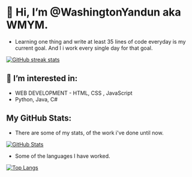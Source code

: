 # 👋 Hi, I’m @WashingtonYandun aka WMYM.

- Learning one thing and write at least 35 lines of code everyday is my current goal. And I i work every single day for that goal.

[![GitHub streak stats](https://github-readme-streak-stats.herokuapp.com/?user=WashingtonYandun)](https://github.com/WashingtonYandun)

## 👀 I’m interested in:

- WEB DEVELOPMENT - HTML, CSS , JavaScript
- Python, Java, C#

<!---
## 🌱 I’m currently learning:

- **Python, JavaScript, Java, C# .Net, Node.js, React.js, Mongo db**
- (Already worked with all most of those technologies but i didn't master that habilities yet...* Cause Junior Dev


## 💞️ I’m looking to collaborate on... all projects i could apport something.
-->

## My GitHub Stats:

- There are some of my stats, of the work i've done until now.

[![GitHub Stats](https://github-readme-stats.vercel.app/api?username=WashingtonYandun)](https://github.com/WashingtonYandun)

- Some of the languages I have worked.

[![Top Langs](https://github-readme-stats.vercel.app/api/top-langs/?username=WashingtonYandun&layout=compact)](https://github.com/WashingtonYandun)  
